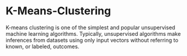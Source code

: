 # K-Means-Clustering
K-means clustering is one of the simplest and popular unsupervised machine learning algorithms. Typically, unsupervised algorithms make inferences from datasets using only input vectors without referring to known, or labeled, outcomes.
